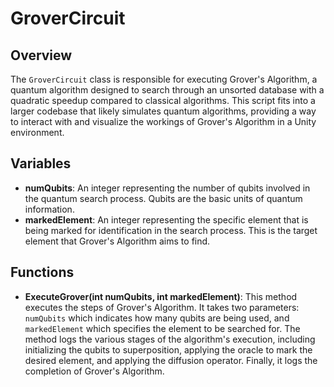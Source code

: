 # GroverCircuit

## Overview
The `GroverCircuit` class is responsible for executing Grover's Algorithm, a quantum algorithm designed to search through an unsorted database with a quadratic speedup compared to classical algorithms. This script fits into a larger codebase that likely simulates quantum algorithms, providing a way to interact with and visualize the workings of Grover's Algorithm in a Unity environment.

## Variables
- **numQubits**: An integer representing the number of qubits involved in the quantum search process. Qubits are the basic units of quantum information.
- **markedElement**: An integer representing the specific element that is being marked for identification in the search process. This is the target element that Grover's Algorithm aims to find.

## Functions
- **ExecuteGrover(int numQubits, int markedElement)**: This method executes the steps of Grover's Algorithm. It takes two parameters: `numQubits` which indicates how many qubits are being used, and `markedElement` which specifies the element to be searched for. The method logs the various stages of the algorithm's execution, including initializing the qubits to superposition, applying the oracle to mark the desired element, and applying the diffusion operator. Finally, it logs the completion of Grover's Algorithm.